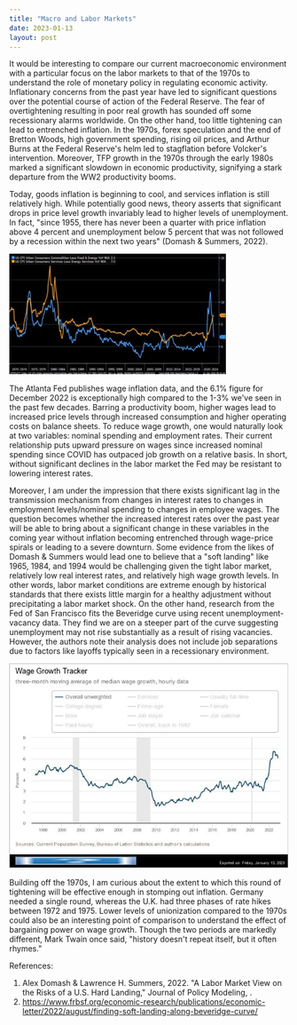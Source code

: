 ```yaml
---
title: "Macro and Labor Markets"
date: 2023-01-13
layout: post
---
```

It would be interesting to compare our current macroeconomic environment with a particular focus on the labor markets to that of the 1970s to understand the role of monetary policy in regulating economic activity. 
Inflationary concerns from the past year have led to significant questions over the potential course of action of the Federal Reserve. 
The fear of overtightening resulting in poor real growth has sounded off some recessionary alarms worldwide. 
On the other hand, too little tightening can lead to entrenched inflation. 
In the 1970s, forex speculation and the end of Bretton Woods, high government spending, rising oil prices, and Arthur Burns at the Federal Reserve's helm led to stagflation before Volcker's intervention. 
Moreover, TFP growth in the 1970s through the early 1980s marked a significant slowdown in economic productivity, signifying a stark departure from the WW2 productivity booms. 

Today, goods inflation is beginning to cool, and services inflation is still relatively high. 
While potentially good news, theory asserts that significant drops in price level growth invariably lead to higher levels of unemployment. 
In fact, "since 1955, there has never been a quarter with price inflation above 4 percent and unemployment below 5 percent that was not followed by a recession within the next two years" (Domash & Summers, 2022). 

![inflation](/assets/images/inflation.jpg)
  
The Atlanta Fed publishes wage inflation data, and the 6.1% figure for December 2022 is exceptionally high compared to the 1-3% we've seen in the past few decades. 
Barring a productivity boom, higher wages lead to increased price levels through increased consumption and higher operating costs on balance sheets. 
To reduce wage growth, one would naturally look at two variables: nominal spending and employment rates. Their current relationship puts upward pressure on wages since increased nominal spending since COVID has outpaced job growth on a relative basis. 
In short, without significant declines in the labor market the Fed may be resistant to lowering interest rates.

Moreover, I am under the impression that there exists significant lag in the transmission mechanism from changes in interest rates to changes in employment levels/nominal spending to changes in employee wages. 
The question becomes whether the increased interest rates over the past year will be able to bring about a significant change in these variables in the coming year without inflation becoming entrenched through wage-price spirals or leading to a severe downturn. 
Some evidence from the likes of Domash & Summers would lead one to believe that a "soft landing" like 1965, 1984, and 1994 would be challenging given the tight labor market, relatively low real interest rates, and relatively high wage growth levels. 
In other words, labor market conditions are extreme enough by historical standards that there exists little margin for a healthy adjustment without precipitating a labor market shock. On the other hand, research from the Fed of San Francisco fits the Beveridge curve using recent unemployment-vacancy data. They find we are on a steeper part of the curve suggesting unemployment may not rise substantially as a result of rising vacancies. 
However, the authors note their analysis does not include job separations due to factors like layoffs typically seen in a recessionary environment.

![wages](/assets/images/wage_growth.jpg)

Building off the 1970s, I am curious about the extent to which this round of tightening will be effective enough in stomping out inflation. 
Germany needed a single round, whereas the U.K. had three phases of rate hikes between 1972 and 1975. 
Lower levels of unionization compared to the 1970s could also be an interesting point of comparison to understand the effect of bargaining power on wage growth. Though the two periods are markedly different, Mark Twain once said, "history doesn't repeat itself, but it often rhymes."  

References:

1. Alex Domash & Lawrence H. Summers, 2022. "A Labor Market View on the Risks of a U.S. Hard Landing," Journal of Policy Modeling, .
2. https://www.frbsf.org/economic-research/publications/economic-letter/2022/august/finding-soft-landing-along-beveridge-curve/

















